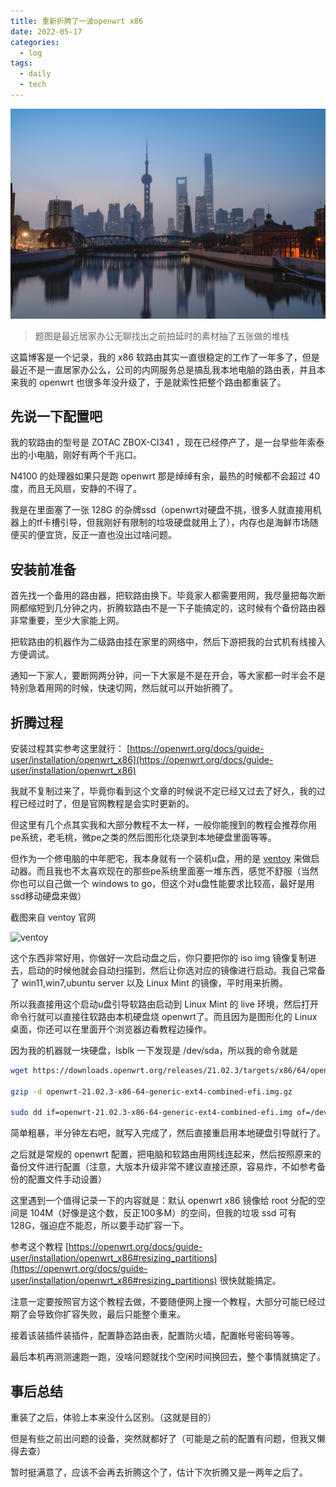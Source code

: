 ```yaml
---
title: 重新折腾了一波openwrt x86
date: 2022-05-17 
categories:
  - log
tags: 
  - daily
  - tech
---
```


![](/assets/images/20220517/cover.jpeg)

>题图是最近居家办公无聊找出之前拍延时的素材抽了五张做的堆栈

这篇博客是一个记录，我的 x86 软路由其实一直很稳定的工作了一年多了，但是最近不是一直居家办公么，公司的内网服务总是搞乱我本地电脑的路由表，并且本来我的 openwrt 也很多年没升级了，于是就索性把整个路由都重装了。

## 先说一下配置吧

我的软路由的型号是 ZOTAC ZBOX-CI341 ，现在已经停产了，是一台早些年索泰出的小电脑，刚好有两个千兆口。

N4100 的处理器如果只是跑 openwrt 那是绰绰有余，最热的时候都不会超过 40度，而且无风扇，安静的不得了。

我是在里面塞了一张 128G 的杂牌ssd（openwrt对硬盘不挑，很多人就直接用机器上的tf卡槽引导，但我刚好有限制的垃圾硬盘就用上了），内存也是海鲜市场随便买的便宜货，反正一直也没出过啥问题。

## 安装前准备

首先找一个备用的路由器，把软路由换下。毕竟家人都需要用网，我尽量把每次断网都缩短到几分钟之内，折腾软路由不是一下子能搞定的，这时候有个备份路由器非常重要，至少大家能上网。

把软路由的机器作为二级路由挂在家里的网络中，然后下游把我的台式机有线接入方便调试。

通知一下家人，要断网两分钟，问一下大家是不是在开会，等大家都一时半会不是特别急着用网的时候，快速切网，然后就可以开始折腾了。

## 折腾过程
安装过程其实参考这里就行：
[https://openwrt.org/docs/guide-user/installation/openwrt_x86](https://openwrt.org/docs/guide-user/installation/openwrt_x86)

我就不复制过来了，毕竟你看到这个文章的时候说不定已经又过去了好久，我的过程已经过时了，但是官网教程是会实时更新的。

但这里有几个点其实我和大部分教程不太一样，一般你能搜到的教程会推荐你用pe系统，老毛桃，微pe之类的然后图形化烧录到本地硬盘里面等等。

但作为一个修电脑的中年肥宅，我本身就有一个装机u盘，用的是 [ventoy](https://github.com/ventoy) 来做启动器。而且我也不太喜欢现在的那些pe系统里面塞一堆东西，感觉不舒服（当然你也可以自己做一个 windows to go，但这个对u盘性能要求比较高，最好是用 ssd移动硬盘来做）

截图来自 ventoy 官网

![ventoy](https://www.ventoy.net/static/img/screen/screen_uefi.png?v=2)

这个东西非常好用，你做好一次启动盘之后，你只要把你的 iso img 镜像复制进去，启动的时候他就会自动扫描到，然后让你选对应的镜像进行启动。我自己常备了 win11,win7,ubuntu server 以及 Linux Mint 的镜像，平时用来折腾。

所以我直接用这个启动u盘引导软路由启动到 Linux Mint 的 live 环境，然后打开命令行就可以直接往软路由本机硬盘烧 openwrt了。而且因为是图形化的 Linux 桌面，你还可以在里面开个浏览器边看教程边操作。

因为我的机器就一块硬盘，lsblk 一下发现是 /dev/sda，所以我的命令就是

```bash
wget https://downloads.openwrt.org/releases/21.02.3/targets/x86/64/openwrt-21.02.3-x86-64-generic-ext4-combined-efi.img.gz

gzip -d openwrt-21.02.3-x86-64-generic-ext4-combined-efi.img.gz

sudo dd if=openwrt-21.02.3-x86-64-generic-ext4-combined-efi.img of=/dev/sda

```

简单粗暴，半分钟左右吧，就写入完成了，然后直接重启用本地硬盘引导就行了。

之后就是常规的 openwrt 配置，把电脑和软路由用网线连起来，然后按照原来的备份文件进行配置（注意，大版本升级非常不建议直接还原，容易炸，不如参考备份的配置文件手动设置）

这里遇到一个值得记录一下的内容就是：默认 openwrt x86 镜像给 root 分配的空间是 104M（好像是这个数，反正100多M）的空间，但我的垃圾 ssd 可有 128G，强迫症不能忍，所以要手动扩容一下。

参考这个教程 [https://openwrt.org/docs/guide-user/installation/openwrt_x86#resizing_partitions](https://openwrt.org/docs/guide-user/installation/openwrt_x86#resizing_partitions) 很快就能搞定。

注意一定要按照官方这个教程去做，不要随便网上搜一个教程，大部分可能已经过期了会导致你扩容失败，最后只能整个重来。

接着该装插件装插件，配置静态路由表，配置防火墙，配置帐号密码等等。

最后本机再测测速跑一跑，没啥问题就找个空闲时间换回去，整个事情就搞定了。

## 事后总结

重装了之后，体验上本来没什么区别。（这就是目的）

但是有些之前出问题的设备，突然就都好了（可能是之前的配置有问题，但我又懒得去查）

暂时挺满意了，应该不会再去折腾这个了，估计下次折腾又是一两年之后了。